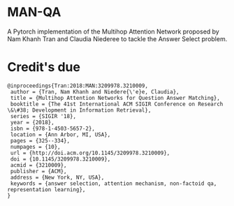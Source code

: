 # MAN-QA
A Pytorch implementation of the Multihop Attention Network proposed by  Nam Khanh Tran and Claudia Niederee to tackle the Answer Select problem.

# Credit's due

```
@inproceedings{Tran:2018:MAN:3209978.3210009,
 author = {Tran, Nam Khanh and Niedere{\'e}e, Claudia},
 title = {Multihop Attention Networks for Question Answer Matching},
 booktitle = {The 41st International ACM SIGIR Conference on Research \&\#38; Development in Information Retrieval},
 series = {SIGIR '18},
 year = {2018},
 isbn = {978-1-4503-5657-2},
 location = {Ann Arbor, MI, USA},
 pages = {325--334},
 numpages = {10},
 url = {http://doi.acm.org/10.1145/3209978.3210009},
 doi = {10.1145/3209978.3210009},
 acmid = {3210009},
 publisher = {ACM},
 address = {New York, NY, USA},
 keywords = {answer selection, attention mechanism, non-factoid qa, representation learning},
} 
```
